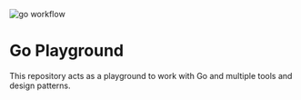 ![go workflow](https://github.com/nathancastelein/go-playground/actions/workflows/go.yml/badge.svg)

# Go Playground

This repository acts as a playground to work with Go and multiple tools and design patterns.
